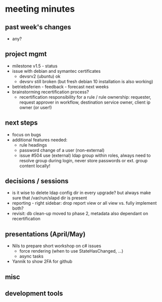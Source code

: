 # meeting minutes

## past week's changes
- any?

## project mgmt
- milestone v1.5 - status
- issue with debian and symantec certificates
  - devsrv2 (ubuntu) ok
  - devsrv still broken (but fresh debian 10 installation is also working)
- betriebsferien - feedback - forecast next weeks
- brainstorming recertification process?
  - recertification responsibility for a rule / rule ownership: requester, request approver in workflow, destination service owner, client ip owner (or user!) 

## next steps
- focus on bugs
- additional features needed:
  - rule headings
  - password change of a user (non-external)
  - issue #504 use (external) ldap group within roles, always need to resolve group during login, never store passwords or ext. group content locally!

## decisions / sessions
- is it wise to delete ldap config dir in every upgrade? but always make sure that /var/run/slapd dir is present
- reporting - right sidebar:  drop report view or all view vs. fully implement both?  
- revisit: db clean-up moved to phase 2, metadata also dependant on recertification

## presentations (April/May)
- Nils to prepare short workshop on c# issues
  - force rendering (when to use StateHasChanged, ...)
  - async tasks
- Yannik to show 2FA for github
  
## misc
## development tools
